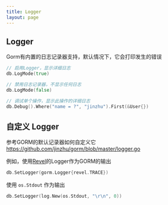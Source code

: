 ```yaml
---
title: Logger
layout: page
---
```


## Logger

Gorm有内置的日志记录器支持，默认情况下，它会打印发生的错误

```go
// 启用Logger，显示详细日志
db.LogMode(true)

// 禁用日志记录器，不显示任何日志
db.LogMode(false)

// 调试单个操作，显示此操作的详细日志
db.Debug().Where("name = ?", "jinzhu").First(&User{})
```

## 自定义 Logger

参考GORM的默认记录器如何自定义它 <https://github.com/jinzhu/gorm/blob/master/logger.go>

例如，使用[Revel](https://revel.github.io/)的Logger作为GORM的输出

```go
db.SetLogger(gorm.Logger{revel.TRACE})
```

使用 `os.Stdout` 作为输出

```go
db.SetLogger(log.New(os.Stdout, "\r\n", 0))
```
